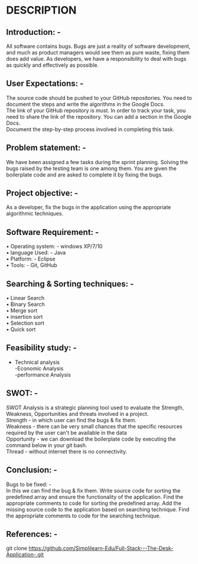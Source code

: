 # DESCRIPTION
## Introduction: -
All software contains bugs. Bugs are just a reality of software development, and much as product managers would see them as pure waste, fixing them does add value. As developers, we have a responsibility to deal with bugs as quickly and effectively as possible.
## User Expectations: -
The source code should be pushed to your GitHub repositories. You need to document the steps and write the algorithms in the Google Docs.  
The link of your GitHub repository is must. In order to track your task, you need to share the link of the repository. You can add a section in the Google Docs.  
Document the step-by-step process involved in completing this task.  

## Problem statement: -
We have been assigned a few tasks during the sprint planning. Solving the bugs raised by the testing team is one among them. You are given the boilerplate code and are asked to complete it by fixing the bugs.
## Project objective: -
As a developer, fix the bugs in the application using the appropriate algorithmic techniques.

## Software Requirement: -
•	Operating system: - windows XP/7/10  
•	language Used: - Java  
•	Platform: - Eclipse  
•	Tools: - Git, GitHub   



## Searching & Sorting techniques: -
•	Linear Search   
•	Binary Search   
•	Merge sort   
•	insertion sort   
•	Selection sort   
•	Quick sort   
## Feasibility study: -
- Technical analysis  
-Economic Analysis  
-performance Analysis  

## SWOT: -
SWOT Analysis is a strategic planning tool used to evaluate the Strength, Weakness, Opportunities and threats involved in a project.  
Strength - in which user can find the bugs & fix them.  
Weakness - there can be very small chances that the specific resources required by the user can't be available in the data  
Opportunity - we can download the boilerplate code by executing the command below in your git bash.  
Thread - without internet there is no connectivity.  
## Conclusion: -
Bugs to be fixed: -  
 In this we can find the bug & fix them. Write source code for sorting the predefined array and ensure the functionality of the application. Find the appropriate comments to code for sorting the predefined array. Add the missing source code to the application based on searching technique. Find the appropriate comments to code for the searching technique.
## References: -
git clone https://github.com/Simplilearn-Edu/Full-Stack---The-Desk-Application-.git

